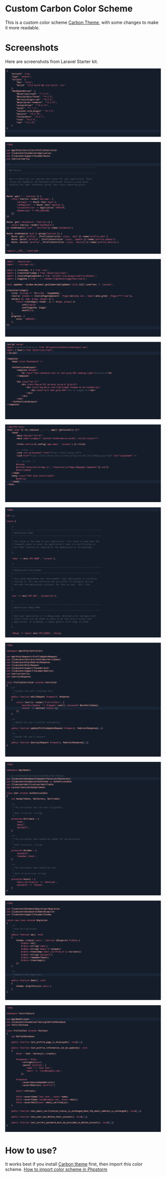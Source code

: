 # Custom Carbon Color Scheme

This is a custom color scheme [Carbon Theme](https://plugins.jetbrains.com/plugin/12280-carbon), with some changes to make it more readable.

# Screenshots
Here are screenshots from Laravel Starter kit.

![package.json](https://raw.githubusercontent.com/kurtobando/custom-carbon-color-scheme/master/screenshots/Screenshot%202023-05-19%20at%2011.21.36%20AM.png)

![web.php](https://raw.githubusercontent.com/kurtobando/custom-carbon-color-scheme/master/screenshots/Screenshot%202023-05-19%20at%2011.22.15%20AM.png)

![app.js](https://raw.githubusercontent.com/kurtobando/custom-carbon-color-scheme/master/screenshots/Screenshot%202023-05-19%20at%2011.23.10%20AM.png)

![component.vue](https://raw.githubusercontent.com/kurtobando/custom-carbon-color-scheme/master/screenshots/Screenshot%202023-05-19%20at%2011.23.37%20AM.png)

![app.blade.php](https://raw.githubusercontent.com/kurtobando/custom-carbon-color-scheme/master/screenshots/Screenshot%202023-05-19%20at%2011.24.34%20AM.png)

![app.php](https://raw.githubusercontent.com/kurtobando/custom-carbon-color-scheme/master/screenshots/Screenshot%202023-05-19%20at%2011.24.53%20AM.png)

![controller.php](https://raw.githubusercontent.com/kurtobando/custom-carbon-color-scheme/master/screenshots/Screenshot%202023-05-19%20at%2011.25.24%20AM.png)

![model.php](https://raw.githubusercontent.com/kurtobando/custom-carbon-color-scheme/master/screenshots/Screenshot%202023-05-19%20at%2011.26.02%20AM.png)

![migration.php](https://raw.githubusercontent.com/kurtobando/custom-carbon-color-scheme/master/screenshots/Screenshot%202023-05-19%20at%2011.26.28%20AM.png)

![unit-test.php](https://raw.githubusercontent.com/kurtobando/custom-carbon-color-scheme/master/screenshots/Screenshot%202023-05-19%20at%2011.28.03%20AM.png)

# How to use?
It works best if you install [Carbon theme](https://plugins.jetbrains.com/plugin/12280-carbon) first, then import this color scheme. [How to import color scheme in Phpstorm](https://www.jetbrains.com/help/phpstorm/settings-colors-and-fonts.html)